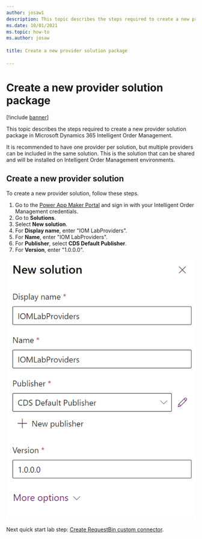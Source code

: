 ```yaml
---
author: josaw1
description: This topic describes the steps required to create a new provider solution package in Microsoft Dynamics 365 Intelligent Order Management.
ms.date: 10/01/2021
ms.topic: how-to
ms.author: josaw

title: Create a new provider solution package

---
```


# Create a new provider solution package

[!include [banner](includes/banner.md)]

This topic describes the steps required to create a new provider solution package in Microsoft Dynamics 365 Intelligent Order Management.

It is recommended to have one provider per solution, but multiple providers can be included in the same solution. This is the solution that can be shared and will be installed on Intelligent Order Management environments.

## Create a new provider solution

To create a new provider solution, follow these steps.

1. Go to the [Power App Maker Portal](https://make.powerapps.com) and sign in with your Intelligent Order Management credentials. 
1. Go to **Solutions**.
1. Select **New solution**.
1. For **Display name**, enter "IOM LabProviders".
1. For **Name**, enter "IOM LabProviders".
1. For **Publisher**, select **CDS Default Publisher**.
1. For **Version**, enter "1.0.0.0".

![New solution properties](media/lab_new_solution.png)

Next quick start lab step: [Create RequestBin custom connector](lab-create-requestbin-connector.md).
